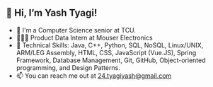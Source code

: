 ## 👋 Hi, I’m Yash Tyagi!
- 🏫 I'm a Computer Science senior at TCU.
- 👨🏻‍💻 Product Data Intern at Mouser Electronics
- 🌱 Technical Skills: Java, C++, Python, SQL, NoSQL, Linux/UNIX, ARM/LEG Assembly, HTML, CSS, JavaScript (Vue.JS), Spring Framework, Database Management, Git, GitHub, Object-oriented programming, and Design Patterns.
- 📫 You can reach me out at 24.tyagiyash@gmail.com
